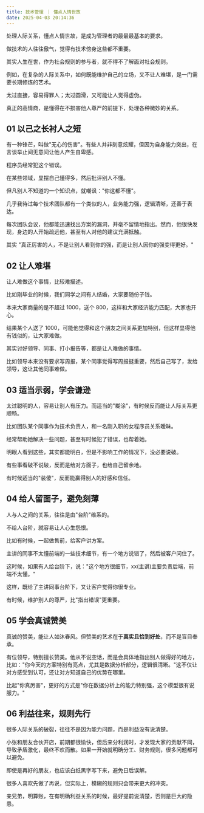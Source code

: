 ```yaml
---
title: 技术管理 ｜ 懂点人情世故
date: 2025-04-03 20:14:36
---
```


处理人际关系，懂点人情世故，是成为管理者的最最最基本的要求。

做技术的人往往傲气，觉得有技术傍身这些都不重要。

其实人生在世，作为社会规则的参与者，就不得不了解面对社会规则。

例如，在复杂的人际关系中，如何既能维护自己的立场，又不让人难堪，是一门需要长期修炼的艺术。

太过直接，容易得罪人；太过圆滑，又可能让人觉得虚伪。

真正的高情商，是懂得在不损害他人尊严的前提下，处理各种微妙的关系。

## 01 以己之长衬人之短

有一种锋芒，叫做"无心的伤害"。有些人并非刻意炫耀，但因为自身能力突出，在言谈举止间无意间让他人产生自卑感。  

程序员经常犯这个错误。

在某些领域，显摆自己懂得多，然后批评别人不懂。

但凡别人不知道的一个知识点，就嘲讽："你这都不懂"。

几乎我待过每个技术团队都有一个类似的人，业务能力强，逻辑清晰，还善于表达。

每次团队会议，他都能迅速找出方案的漏洞，并毫不留情地指出。然而，他很快发现，身边的人开始疏远他，甚至有人对他的建议充满抵触。

其实 "真正厉害的人，不是让别人看到你的强，而是让别人因你的强变得更好。" 

## 02 让人难堪

让人难做这个事情，比较难描述。

比如刚毕业的时候，我们同学之间有人结婚，大家要随份子钱。

本来大家商量的是不超过 1000，送个 800，这样和大家经济能力匹配，大家也开心。

结果某个人送了 1000，可能他觉得和这个朋友之间关系更加特别，但这样显得他有钱似的，让大家难做。

其实讨好领导、同事、打小报告等，都是让人难做的事情。

比如领导本来没有要求写周报，某个同事觉得写周报挺重要，然后自己写了，发给领导，这让其他同事难做。

## 03 适当示弱，学会谦逊

太过聪明的人，容易让别人有压力。而适当的"糊涂"，有时候反而能让人际关系更顺畅。  

比如团队某个同事作为技术负责人，和一名刚入职的女程序员关系暧昧。

经常帮助她解决一些问题，甚至有时候犯了错误，也帮着她。

明眼人看到这些，其实都能明白，但是不影响工作的情况下，没必要说破。

有些事看破不说破，反而是给对方面子，也给自己留余地。 

有时候适当的"装傻"，反而能赢得别人的好感和信任。  

## 04 给人留面子，避免刻薄

人与人之间的关系，往往是由"台阶"维系的。

不给人台阶，就容易让人心生怨恨。  

比如有时候，一起做售前，给客户讲方案。

主讲的同事不太懂前端的一些技术细节，有一个地方说错了，然后被客户问住了。

这时候，如果有人给台阶下，说："这个地方很细节，xx(主讲)主要负责后端，前端不太懂。"

这样，既给了主讲同事台阶下，又让客户觉得你很专业。

有时候，维护别人的尊严，比"指出错误"更重要。  

## 05 学会真诚赞美

真诚的赞美，能让人如沐春风。但赞美的艺术在于**真实且恰到好处**，而不是盲目奉承。  

有位领导，特别擅长赞美。他从不说空话，而是会具体地指出别人做得好的地方，比如："你今天的方案特别有亮点，尤其是数据分析部分，逻辑很清晰。"这不仅让对方感受到认可，还让对方知道自己的优势在哪里。 

比起"你真厉害"，更好的方式是"你在数据分析上的能力特别强，这个模型很有说服力。"  

## 06 利益往来，规则先行

很多人际关系的破裂，往往不是因为能力问题，而是利益没有说清楚。  

小张和朋友合伙开店，前期都很愉快，但后来分利润时，才发现大家的贡献不同，导致矛盾激化，最终不欢而散。如果一开始就明确分工、财务规则，很多问题都可以避免。  

即使是再好的朋友，也应该白纸黑字写下来，避免日后误解。  

很多人喜欢先做了再说，但实际上，模糊的规则只会带来更大的冲突。  

亲兄弟，明算账，在有明确利益关系的时候，最好提前说清楚，否则是巨大的隐患。